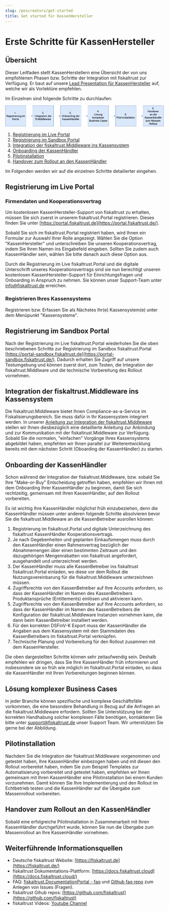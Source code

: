 ```yaml
---
slug: /poscreators/get-started
title: Get started für KassenHersteller
---
```


# Erste Schritte für KassenHersteller

## Übersicht

Dieser Leitfaden stellt KassenHerstellern eine Übersicht der von uns empfohlenen Phasen bzw. Schritte der Integration mit fiskaltrust zur Verfügung. Er baut auf unsere [Lead Presentation für KassenHersteller](lead-presentation.md) auf, welche wir als Vorlektüre empfehlen.

Im Einzelnen sind folgende Schritte zu durchlaufen:

![integration phases](images/pos-creator-integration-phases-de.png)

1. [Registrierung im Live Portal](#registrierung-im-live-portal)
2. [Registrierung im Sandbox Portal](#registrierung-im-sandbox-portal)
3. [Integration der fiskaltrust.Middleware ins Kassensystem](#integration-der-fiskaltrustmiddleware-ins-kassensystem)
4. [Onboarding der KassenHändler](#onboarding-der-kassenhändler)
5. [Pilotinstallation](#pilotinstallation)
6. [Handover zum Rollout an den KassenHändler](#handover-zum-rollout-an-den-kassenhändler)

Im Folgenden werden wir auf die einzelnen Schritte detailierter eingehen.

## Registrierung im Live Portal

### Firmendaten und Kooperationsvertrag

Um kostenlosen KassenHersteller-Support von fiskaltrust zu erhalten, müssen Sie sich zuerst in unserem fiskaltrust.Portal registrieren. Dieses finden Sie unter  [https://portal.fiskaltrust.de](https://portal.fiskaltrust.de/). 

Sobald Sie sich im fiskaltrust.Portal registriert haben, wird Ihnen ein Formular zur Auswahl Ihrer Rolle angezeigt. Wählen Sie die Option "KassenHersteller" und unterschreiben Sie unseren Kooperationsvertrag, indem Sie Ihren Namen ins Eingabefeld eingeben. Sollten Sie zudem auch KassenHändler sein, wählen Sie bitte danach auch diese Option aus. 

Durch die Registrierung im Live fiskaltrust.Portal und die digitale Unterschrift unseres Kooperationsvertrags sind sie nun berechtigt unseren kostenlosen KassenHersteller-Support für Einrichtungsfragen und Onboarding in Anspruch zu nehmen. Sie können unser Support-Team unter [info@fiskaltrust.de](mailto:info@fiskaltrust.de) erreichen.

### Registrieren Ihres Kassensystems

Registrieren bzw. Erfassen Sie als Nächstes Ihr(e) Kassensystem(e) unter dem Menüpunkt "Kassensysteme". 

## Registrierung im Sandbox Portal

Nach der Registrierung im Live fiskaltrust.Portal wiederholen Sie die oben beschriebenen Schritte zur Registrierung im Sandbox fiskaltrust.Portal [https://portal-sandbox.fiskaltrust.de](https://portal-sandbox.fiskaltrust.de/). Dadurch erhalten Sie Zugriff auf unsere Testumgebung und können zuerst dort, zum Testen, die Integration der fiskaltrust.Middlware und die technische Vorbereitung des Rollout vornehmen.


## Integration der fiskaltrust.Middleware ins Kassensystem

Die fiskaltrust.Middleware bietet Ihnen Compliance-as-a-Service im Fiskalisierungsbereich. Sie muss dafür in Ihr Kassensystem integriert werden. In unserer [Anleitung zur Integration der fiskaltrust.Middleware](middleware-integration.md) stellen wir Ihnen diesbezüglich eine detaillierte Anleitung zur Anbindung und zur Kommunikation mit der fiskaltrust.Middleware zur Verfügung. Sobald Sie die normalen, "einfachen" Vorgänge Ihres Kassensystems abgebildet haben, empfehlen wir Ihnen parallel zur Weiterentwicklung bereits mit dem nächsten Schritt (Oboarding der KassenHändler) zu starten.

## Onboarding der KassenHändler

Schon während der Integration der fiskaltrust.Middleware, bzw. sobald Sie Ihre "Make-or-Buy" Entscheidung getroffen haben, empfehlen wir Ihnen mit dem Onboarding Ihrer KassenHändler zu beginnen, damit Sie sich rechtzeitig, gemeinsam mit Ihren KassenHändler, auf den Rollout vorbereiten. 

Es ist wichtig Ihre KassenHändler möglichst früh einzubeziehen, denn die KassenHändler müssen unter anderen folgende Schritte absolvieren bevor Sie die fiskaltrust.Middleware an die KassenBetreiber ausrollen können:

1. Registrierung im fiskaltrust.Portal und digitale Unterzeichnung des fiskaltrust KassenHändler Kooperationsvertrags.
2. Je nach Gegebenheiten und geplanten Einkaufsmengen muss durch den KassenHändler einen Rahmenvertrag bezüglich der Abnahmemengen über einen bestimmten Zeitraum und den dazugehörigen Mengenrabatten von fiskaltrust angefordert, ausgehandelt und unterzeichnet werden.
3. Der KassenHändler muss alle KassenBetreiber ins fiskaltrust fiskaltrust.Portal einladen, wo diese vor dem Rollout die Nutzungsvereinbarung für die fiskaltrust.Middleware unterzeichnen müssen.
4. Zugriffsrechte von den  KassenBetreiber auf Ihre Accounts anfordern, so dass der KassenHändler im  Namen des KassenBetreibers Produktansprüche (Entitlements) einlösen und  aktivieren kann.
5. Zugriffsrechte von den  KassenBetreiber auf Ihre Accounts anfordern, so dass der KassenHändler im  Namen des KassenBetreibers die Konfiguration der fiskaltrust.Middleware Instanzen vornehmen kann, die dann beim KassenBetreiber installiert werden.
6. Für den korrekten DSFinV-K Export muss der KassenHändler die Angaben aus dem Kassensystem mit den Stammdaten des KassenBetreibers im fiskaltrust.Portal verknüpfen.
7. Technische Planung und Vorbereitung für den Rollout zusammen mit dem KassenHersteller.

Die oben dargestellten Schritte können sehr zeitaufwendig sein. Deshalb empfehlen wir dringen, dass Sie Ihre KassenHändler früh informieren und insbesondere sie so früh wie möglich im fiskaltrust.Portal einladen, so dass die KassenHändler mit Ihren Vorbereitungen beginnen können.

## Lösung komplexer Business Cases

In jeder Branche können spezifische und komplexe Geschäftsfälle vorkommen, die eine besondere Behandlung in Bezug auf die Anfragen an die fiskaltrust.Middleware erfordern. Sollten Sie Unterstützung bei der korrekten Handhabung solcher komplexen Fälle benötigen, kontaktieren Sie bitte unter <a href="mailto:support@fiskaltrust.de">support@fiskaltrust.de</a> unser Support Team. Wir unterstützen Sie gerne bei der Abbildung.

## Pilotinstallation

Nachdem Sie die Integration der fiskaltrust.Middleware vorgenommen und getestet haben, Ihre KassenHändler einbezogen haben und mit diesen den Rollout vorbereitet haben, indem Sie zum Beispiel Templates zur Automatisierung vorbereitet und getestet haben, empfehlen wir Ihnen gemeinsam mit Ihren KassenHändler eine Pilotinstallation bei einem Kunden vorzunehmen. Damit können Sie Ihre Implementierung und den Rollout im Echtbetrieb testen und die KassenHändler auf die Übergabe zum Massenrollout vorbereiten.

## Handover zum Rollout an den KassenHändler

Sobald eine erfolgreiche Pilotinstallation in Zusammenarbeit mit Ihren KassenHändler durchgeführt wurde, können Sie nun die Übergabe zum Massenrollout an Ihre KassenHändler vornehmen.

## Weiterführende Informationsquellen

- Deutsche fiskaltrust Website: [https://fiskaltrust.de](https://fiskaltrust.de/)
- fiskaltrust Dokumentations-Plattform: [https://docs.fiskaltrust.cloud](https://docs.fiskaltrust.cloud/)
- FAQ: [ fiskaltrust.DocumentationPortal  - faq](https://docs.fiskaltrust.cloud/doc/faq/qna/market-de.html) und [Github faq repo](https://github.com/fiskaltrust/faq) zum Anlegen von Issues (Fragen).
- fiskaltrust Gihub repos: [https://github.com/fiskaltrust](https://github.com/fiskaltrust)
- fiskaltrust Videos: [Youtube Channel](https://www.youtube.com/channel/UCmMlqO4L3AzkEhh6WYA8BJg)



